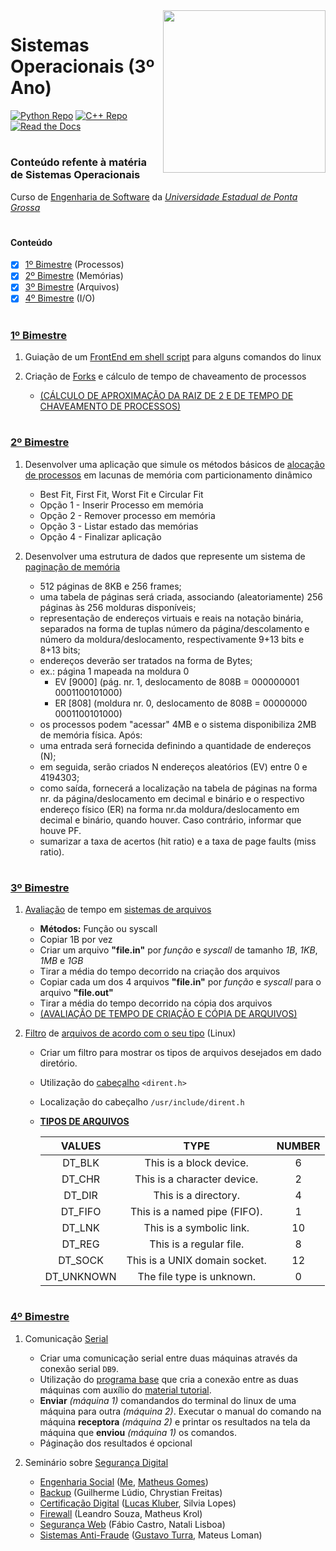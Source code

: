 <img align="right" width="260" height="260" src="https://upload.wikimedia.org/wikipedia/commons/3/35/Tux.svg">

# Sistemas Operacionais (3º Ano)

[![Python Repo](https://img.shields.io/badge/python%20repo-up%20to%20date-brightgreen.svg)](https://github.com/eduschadesoares/pythonCodes) [![C++ Repo](https://img.shields.io/badge/c++%20repo-up%20to%20date-blue.svg)](https://github.com/eduschadesoares/cCodes) [![Read the Docs](https://img.shields.io/badge/docs-check%20out-red.svg)](http://deinfo.uepg.br/~arion/MaterialDeApoio.html)

#

### Conteúdo refente à matéria de Sistemas Operacionais
Curso de [Engenharia de Software](http://www.uepg.br/catalogo/cursos/2016/bachareleminformatica.pdf) da *[Universidade Estadual de Ponta Grossa](https://portal.uepg.br/)*

#

#### Conteúdo 
- [x] [1º Bimestre](#1º-bimestre) (Processos)
- [x] [2º Bimestre](#2º-bimestre) (Memórias)
- [x] [3º Bimestre](#3º-bimestre) (Arquivos)
- [x] [4º Bimestre](#4º-bimestre) (I/O)
 
# 

### [1º Bimestre](https://github.com/eduschadesoares/sistemasOperacionais/tree/master/1%C2%BA%20Bimestre)
1) Guiação de um [FrontEnd em shell script](https://github.com/eduschadesoares/sistemasOperacionais/blob/master/1%C2%BA%20Bimestre/Trabalho%20Script/Trabalho_Script) para alguns comandos do linux


2) Criação de [Forks](https://github.com/eduschadesoares/sistemasOperacionais/blob/master/1%C2%BA%20Bimestre/Trabalho%20Fork/Trabalho_Fork.cpp) e cálculo de tempo de chaveamento de processos
   * [(CÁLCULO DE APROXIMAÇÃO DA RAIZ DE 2 E DE TEMPO DE CHAVEAMENTO DE PROCESSOS)](https://github.com/eduschadesoares/sistemasOperacionais/blob/master/1%C2%BA%20Bimestre/Trabalho%20Fork/Trabalho%20SO%20-%201%C2%BA%20Bimestre%20-%20Processos.pdf)

# 

### [2º Bimestre](https://github.com/eduschadesoares/sistemasOperacionais/tree/master/2%C2%BA%20Bimestre)
1) Desenvolver uma aplicação que simule os métodos básicos de [alocação de processos](https://github.com/eduschadesoares/sistemasOperacionais/tree/master/2%C2%BA%20Bimestre/Dynamic%20process%20allocator%20simulator) em lacunas de memória com particionamento dinâmico
   * Best Fit, First Fit, Worst Fit e Circular Fit  
   * Opção 1 - Inserir Processo em memória
   * Opção 2 - Remover processo em memória
   * Opção 3 - Listar estado das memórias
   * Opção 4 - Finalizar aplicação
   
   
2) Desenvolver uma estrutura de dados que represente um sistema de [paginação de memória](https://github.com/eduschadesoares/sistemasOperacionais/tree/master/2%C2%BA%20Bimestre/Pagina%C3%A7%C3%A3o)
   - 512 páginas de 8KB e 256 frames;
   - uma tabela de páginas será criada, associando (aleatoriamente) 256 páginas às 256 molduras disponíveis;
   - representação de endereços virtuais e reais na notação binária, separados na forma de tuplas número da página/descolamento e número da moldura/deslocamento, respectivamente 9+13 bits e 8+13 bits;
   - endereços deverão ser tratados na forma de Bytes;
   - ex.: página 1 mapeada na moldura 0
     - EV [9000] (pág. nr. 1, deslocamento de 808B = 000000001 0001100101000)
     - ER [808] (moldura nr. 0, deslocamento de 808B = 00000000 0001100101000)
   - os processos podem "acessar" 4MB e o sistema disponibiliza 2MB de memória física.
Após:
   - uma entrada será fornecida definindo a quantidade de endereços (N);
   - em seguida, serão criados N endereços aleatórios (EV) entre 0 e 4194303;
   - como saída, fornecerá a localização na tabela de páginas na forma nr. da página/deslocamento em decimal e binário e o respectivo endereço físico (ER) na forma nr.da moldura/deslocamento em decimal e binário, quando houver. Caso contrário, informar que houve PF.
   - sumarizar a taxa de acertos (hit ratio) e a taxa de page faults (miss ratio).
  
# 

### [3º Bimestre](https://github.com/eduschadesoares/sistemasOperacionais/tree/master/3%C2%BA%20Bimestre)
1) [Avaliação](https://github.com/eduschadesoares/sistemasOperacionais/blob/master/3%C2%BA%20Bimestre/Cria%C3%A7%C3%A3o%20e%20C%C3%B3pias%20de%20Arquivos/Trabalho%20SO%20-%203%C2%BA%20Bimestre%20-%20Arquivos.pdf) de tempo em [sistemas de arquivos](https://github.com/eduschadesoares/sistemasOperacionais/blob/master/3%C2%BA%20Bimestre/Cria%C3%A7%C3%A3o%20e%20C%C3%B3pias%20de%20Arquivos/copiar.cpp)

   - **Métodos:** Função ou syscall
   - Copiar 1B por vez
   - Criar um arquivo **"file.in"** por *função* e *syscall* de tamanho *1B*, *1KB*, *1MB* e *1GB*
   - Tirar a média do tempo decorrido na criação dos arquivos
   - Copiar cada um dos 4 arquivos **"file.in"** por *função* e *syscall* para o arquivo **"file.out"**
   - Tirar a média do tempo decorrido na cópia dos arquivos
   - [(AVALIAÇÃO DE TEMPO DE CRIAÇÃO E CÓPIA DE ARQUIVOS)](https://github.com/eduschadesoares/sistemasOperacionais/blob/master/3%C2%BA%20Bimestre/Cria%C3%A7%C3%A3o%20e%20C%C3%B3pias%20de%20Arquivos/Trabalho%20SO%20-%203%C2%BA%20Bimestre%20-%20Arquivos.pdf)


2) [Filtro](https://github.com/eduschadesoares/sistemasOperacionais/blob/master/3%C2%BA%20Bimestre/Tipos%20de%20Arquivos%20Linux/FilesType.cpp) de [arquivos de acordo com o seu tipo](https://github.com/eduschadesoares/sistemasOperacionais/tree/master/3%C2%BA%20Bimestre/Tipos%20de%20Arquivos%20Linux) (Linux)

    - Criar um filtro para mostrar os tipos de arquivos desejados em dado diretório.
    - Utilização do [cabeçalho](https://www.gnu.org/software/libc/manual/html_node/Directory-Entries.html) ```<dirent.h>```
    - Localização do cabeçalho ```/usr/include/dirent.h```
    
    - [**TIPOS DE ARQUIVOS**](https://www.systutorials.com/docs/linux/man/2-getdents/)
    
      | VALUES  | TYPE | NUMBER |
      | :---: | :---: | :---: |
      | DT_BLK | This is a block device. | 6 |
      | DT_CHR | This is a character device. | 2 |
      | DT_DIR | This is a directory. | 4 |
      | DT_FIFO | This is a named pipe (FIFO). | 1 |
      | DT_LNK | This is a symbolic link. | 10 |
      | DT_REG | This is a regular file. | 8 |
      | DT_SOCK | This is a UNIX domain socket. | 12 |
      | DT_UNKNOWN | The file type is unknown. | 0 |
    
# 

### [4º Bimestre](https://github.com/eduschadesoares/sistemasOperacionais/tree/master/4%C2%BA%20Bimestre)
1) Comunicação [Serial](https://github.com/eduschadesoares/sistemasOperacionais/blob/master/4%C2%BA%20Bimestre/IO%20-%20Serial/serial.c)

    - Criar uma comunicação serial entre duas máquinas através da conexão serial ```DB9```.
    - Utilização do [programa base](https://github.com/eduschadesoares/sistemasOperacionais/blob/master/4%C2%BA%20Bimestre/IO%20-%20Serial/io-serial(base).c) que cria a conexão entre as duas máquinas com auxílio do [material tutorial](https://github.com/eduschadesoares/sistemasOperacionais/blob/master/4%C2%BA%20Bimestre/IO%20-%20Serial/serial.pdf).
    - **Enviar** *(máquina 1)* comandandos do terminal do linux de uma máquina para outra *(máquina 2)*. Executar o manual do comando na máquina **receptora** *(máquina 2)* e printar os resultados na tela da máquina que **enviou** *(máquina 1)* os comandos.
    - Páginação dos resultados é opcional

2) Seminário sobre [Segurança Digital](https://github.com/eduschadesoares/sistemasOperacionais/tree/master/4%C2%BA%20Bimestre/Semin%C3%A1rio%20Seguran%C3%A7a%20Digital)
    - [Engenharia Social](https://github.com/eduschadesoares/sistemasOperacionais/blob/master/4%C2%BA%20Bimestre/Semin%C3%A1rio%20Seguran%C3%A7a%20Digital/Engenharia%20Social%20-%20Eduardo%20Soares%20e%20Matheus%20Gomes.pdf) ([Me](https://github.com/eduschadesoares), [Matheus Gomes](https://github.com/gomesmat))
    - [Backup](https://github.com/eduschadesoares/sistemasOperacionais/blob/master/4%C2%BA%20Bimestre/Semin%C3%A1rio%20Seguran%C3%A7a%20Digital/Backup%20-%20Guilherme%20L%C3%BAdio%20e%20Chrystian%20Freitas.pdf) (Guilherme Lúdio, Chrystian Freitas)
    - [Certificação Digital](https://github.com/eduschadesoares/sistemasOperacionais/blob/master/4%C2%BA%20Bimestre/Semin%C3%A1rio%20Seguran%C3%A7a%20Digital/Certifica%C3%A7%C3%A3o%20Digital%20-%20Lucas%20Kluber%20e%20Silvia%20Lopes.pdf) ([Lucas Kluber](https://github.com/klubas), Silvia Lopes)
    - [Firewall](https://github.com/eduschadesoares/sistemasOperacionais/blob/master/4%C2%BA%20Bimestre/Semin%C3%A1rio%20Seguran%C3%A7a%20Digital/Firewall%20-%20Leandro%20Souza%20e%20Matheus%20Krol.pdf) (Leandro Souza, Matheus Krol)
    - [Segurança Web](https://github.com/eduschadesoares/sistemasOperacionais/blob/master/4%C2%BA%20Bimestre/Semin%C3%A1rio%20Seguran%C3%A7a%20Digital/Seguran%C3%A7a%20Web%20-%20F%C3%A1bio%20Castro%20e%20Natali%20Lisboa.pdf) (Fábio Castro, Natali Lisboa)
    - [Sistemas Anti-Fraude](https://github.com/eduschadesoares/sistemasOperacionais/blob/master/4%C2%BA%20Bimestre/Semin%C3%A1rio%20Seguran%C3%A7a%20Digital/Sistemas%20Anti-Fraude%20-%20Gustavo%20Turra%20e%20Mateus%20Loman.pdf) ([Gustavo Turra](https://github.com/gustavo-tp), Mateus Loman)

